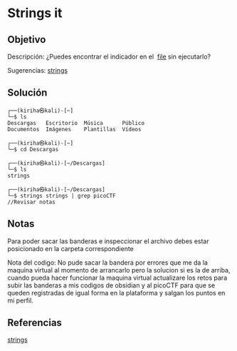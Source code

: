 # Strings it

## Objetivo 
Descripción:
¿Puedes encontrar el indicador en el  [file](https://jupiter.challenges.picoctf.org/static/94d00153b0057d37da225ee79a846c62/strings) sin ejecutarlo?

Sugerencias:
[strings](https://linux.die.net/man/1/strings)


## Solución 
``` shell
┌──(kiriha㉿kali)-[~]
└─$ ls
Descargas   Escritorio  Música      Público
Documentos  Imágenes    Plantillas  Vídeos
                                                                             
┌──(kiriha㉿kali)-[~]
└─$ cd Descargas 
                                                                             
┌──(kiriha㉿kali)-[~/Descargas]
└─$ ls
strings
                                                                             
┌──(kiriha㉿kali)-[~/Descargas]
└─$ strings strings | grep picoCTF
//Revisar notas

```

## Notas
Para poder sacar las banderas e inspeccionar el archivo debes estar posicionado en la carpeta correspondiente

Nota del codigo: No pude sacar la bandera por errores que me da la maquina virtual al momento de arrancarlo pero la solucion si es la de arriba, cuando pueda hacer funcionar la maquina virtual actualizare los retos para subir las banderas a mis codigos de obsidian y al picoCTF para que se queden registradas de igual forma en la plataforma y salgan los puntos en mi perfil.

## Referencias
[strings](https://linux.die.net/man/1/strings)